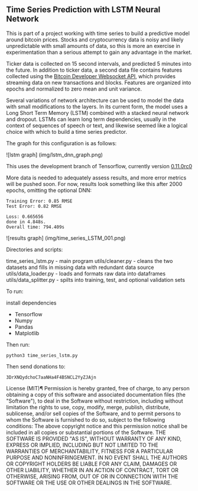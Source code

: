 ## Time Series Prediction with LSTM Neural Network

This is part of a project working with time series to build a predictive model around bitcoin prices. Stocks and cryptocurrency data is noisy and likely unpredictable with small amounts of data, so this is more an exercise in experimentation than a serious attempt to gain any advantage in the market.
  
Ticker data is collected on 15 second intervals, and predicted 5 minutes into the future. In addition to ticker data, a second data file contains features collected using the [Bitcoin Developer Websocket API](https://blockchain.info), which provides streaming data on new transactions and blocks. Features are organized into epochs and normalized to zero mean and unit variance.

Several variations of network architecture can be used to model the data with small modifications to the layers. In its current form, the model uses a Long Short Term Memory (LSTM) combined with a stacked neural network and dropout. LSTMs can learn long term dependencies, usually in the context of sequences of speech or text, and likewise seemed like a logical choice with which to build a time series predictor.   

The graph for this configuration is as follows:

![lstm graph] (img/lstm_dnn_graph.png)

This uses the development branch of Tensorflow, currently version [0.11.0rc0](https://www.tensorflow.org/)

More data is needed to adequately assess results, and more error metrics will be pushed soon. For now, results look something like this after 2000 epochs, omitting the optional DNN:

```
Training Error: 0.85 RMSE
Test Error: 0.82 RMSE

Loss: 0.665656
done in 4.848s.
Overall time: 794.409s
```

![results graph] (img/time_series_LSTM_001.png)

Directories and scripts:

time_series_lstm.py - main program
utils/cleaner.py - cleans the two datasets and fills in missing data with redundant data source
utils/data_loader.py - loads and formats raw data into dataframes
utils/data_splitter.py - spilts into training, test, and optional validation sets

To run:

install dependencies
- Tensorflow
- Numpy
- Pandas
- Matplotlib
    
Then run:

```
python3 time_series_lstm.py
```

Then send donations to:
```
3DrXNQydchoC7aaNHa4F4BSNCL2YyZJAjn
``` 

License (MIT)¶
Permission is hereby granted, free of charge, to any person obtaining a copy of this software and associated documentation files (the "Software"), to deal in the Software without restriction, including without limitation the rights to use, copy, modify, merge, publish, distribute, sublicense, and/or sell copies of the Software, and to permit persons to whom the Software is furnished to do so, subject to the following conditions:
The above copyright notice and this permission notice shall be included in all copies or substantial portions of the Software.
THE SOFTWARE IS PROVIDED "AS IS", WITHOUT WARRANTY OF ANY KIND, EXPRESS OR IMPLIED, INCLUDING BUT NOT LIMITED TO THE WARRANTIES OF MERCHANTABILITY, FITNESS FOR A PARTICULAR PURPOSE AND NONINFRINGEMENT. IN NO EVENT SHALL THE AUTHORS OR COPYRIGHT HOLDERS BE LIABLE FOR ANY CLAIM, DAMAGES OR OTHER LIABILITY, WHETHER IN AN ACTION OF CONTRACT, TORT OR OTHERWISE, ARISING FROM, OUT OF OR IN CONNECTION WITH THE SOFTWARE OR THE USE OR OTHER DEALINGS IN THE SOFTWARE.